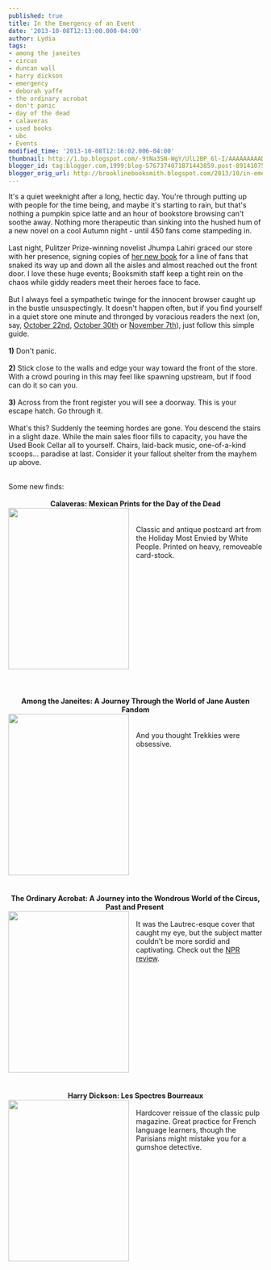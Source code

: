 ```yaml
---
published: true
title: In the Emergency of an Event
date: '2013-10-08T12:13:00.000-04:00'
author: Lydia
tags:
- among the janeites
- circus
- duncan wall
- harry dickson
- emergency
- deborah yaffe
- the ordinary acrobat
- don't panic
- day of the dead
- calaveras
- used books
- ubc
- Events
modified_time: '2013-10-08T12:16:02.006-04:00'
thumbnail: http://1.bp.blogspot.com/-9tNa3SN-WgY/UlL2BP_6l-I/AAAAAAAAADo/fPlwdKvFNRk/s72-c/photo+2.JPG
blogger_id: tag:blogger.com,1999:blog-5767374071871443859.post-891410757209052052
blogger_orig_url: http://brooklinebooksmith.blogspot.com/2013/10/in-emergency-of-event.html
---
```


It's a quiet weeknight after a long, hectic day. You're through putting up with people for the time being, and maybe it's starting to rain, but that's nothing a pumpkin spice latte and an hour of bookstore browsing can't soothe away. Nothing more therapeutic than sinking into the hushed hum of a new novel on a cool Autumn night - until 450 fans come stampeding in.<br /><br />Last night, Pulitzer Prize-winning novelist Jhumpa Lahiri graced our store with her presence, signing copies of <a href="http://www.brooklinebooksmith-shop.com/book/9780307265746" target="_blank">her new book</a> for a line of fans that snaked its way up and down all the aisles and almost reached out the front door. I love these huge events; Booksmith staff keep a tight rein on the chaos while giddy readers meet their heroes face to face.<br /><br />But I always feel a sympathetic twinge for the innocent browser caught up in the bustle unsuspectingly. It doesn't happen often, but if you find yourself in a quiet store one minute and thronged by voracious readers the next (on, say, <a href="http://www.brooklinebooksmith-shop.com/event/dave-isay-ties-bind" target="_blank">October 22nd</a>, <a href="http://www.brooklinebooksmith-shop.com/event/wally-lamb-we-are-water" target="_blank">October 30th</a> or <a href="http://www.brooklinebooksmith-shop.com/event/amy-tan-valley-amazement" target="_blank">November 7th</a>), just follow this simple guide.<br /><br /><b>1)</b> Don't panic.<br /><br /><b>2)</b> Stick close to the walls and edge your way toward the front of the store. With a crowd pouring in this may feel like spawning upstream, but if food can do it so can you.<br /><br /><b>3)</b> Across from the front register you will see a doorway. This is your escape hatch. Go through it.<br /><br />What's this? Suddenly the teeming hordes are gone. You descend the stairs in a slight daze. While the main sales floor fills to capacity, you have the Used Book Cellar all to yourself. Chairs, laid-back music, one-of-a-kind scoops... paradise at last. Consider it your fallout shelter from the mayhem up above.<br /><br /><div>Some new finds:<br /><br /></div><div><div class="separator" style="clear: both; text-align: right;"></div><div class="separator" style="clear: both; text-align: center;"><b>Calaveras: Mexican Prints for the Day of the Dead</b></div><a href="http://1.bp.blogspot.com/-9tNa3SN-WgY/UlL2BP_6l-I/AAAAAAAAADo/fPlwdKvFNRk/s1600/photo+2.JPG" imageanchor="1" style="clear: left; float: left; margin-bottom: 1em; margin-right: 1em; text-align: center;"><img border="0" height="320" src="http://1.bp.blogspot.com/-9tNa3SN-WgY/UlL2BP_6l-I/AAAAAAAAADo/fPlwdKvFNRk/s320/photo+2.JPG" width="239" /></a><br /><br />Classic and antique postcard art from the Holiday Most Envied by White People. Printed on heavy, removeable card-stock.<br /><br /><br /><br /><br /><br /><br /><br /><br /><br /><br /><br /><br /><br /><br /><br /><br /><div style="text-align: center;"><b>Among the Janeites: A Journey Through the World of Jane Austen Fandom</b></div><a href="http://3.bp.blogspot.com/-GFgKjJLCjZ0/UlL2CpdP31I/AAAAAAAAADw/P1tnnNv688M/s1600/photo+3.JPG" imageanchor="1" style="clear: left; float: left; margin-bottom: 1em; margin-right: 1em; text-align: center;"><img border="0" height="320" src="http://3.bp.blogspot.com/-GFgKjJLCjZ0/UlL2CpdP31I/AAAAAAAAADw/P1tnnNv688M/s320/photo+3.JPG" width="239" /></a><br /><br />And you thought Trekkies were obsessive.<br /><br /><br /><br /><br /><br /><br /><br /><br /><br /><br /><br /><br /><br /><br /><br /><br /><br /><div style="text-align: center;"><b>The Ordinary Acrobat: A Journey into the Wondrous World of the Circus, Past and Present&nbsp;</b></div><div class="separator" style="clear: both; text-align: center;"><a href="http://3.bp.blogspot.com/-pZ2Y5zRvhhQ/UlL2EovsIoI/AAAAAAAAAD4/IhppPbcNc2M/s1600/photo+4.JPG" imageanchor="1" style="clear: left; float: left; margin-bottom: 1em; margin-right: 1em;"><img border="0" height="320" src="http://3.bp.blogspot.com/-pZ2Y5zRvhhQ/UlL2EovsIoI/AAAAAAAAAD4/IhppPbcNc2M/s320/photo+4.JPG" width="239" /></a></div><br />It was the Lautrec-esque cover that caught my eye, but the subject matter couldn't be more sordid and captivating. Check out the <a href="http://www.npr.org/2013/03/06/172608511/no-ordinary-acrobat-an-unconventional-history-of-the-circus" target="_blank">NPR review</a>.<br /><br /><br /><br /><br /><br /><br /><br /><br /><br /><br /><br /><br /><br /><br /><div style="text-align: center;"><b><br class="Apple-interchange-newline" />Harry Dickson: Les Spectres Bourreaux</b></div><div style="text-align: center;"><a href="http://3.bp.blogspot.com/-d-JeN6WO_Xw/UlL189D2tcI/AAAAAAAAADg/jYlhk0Y6L6M/s1600/photo+1.JPG" imageanchor="1" style="clear: left; display: inline !important; float: left; margin-bottom: 1em; margin-right: 1em;"><img border="0" height="320" src="http://3.bp.blogspot.com/-d-JeN6WO_Xw/UlL189D2tcI/AAAAAAAAADg/jYlhk0Y6L6M/s320/photo+1.JPG" width="239" /></a></div><br class="Apple-interchange-newline" />Hardcover reissue of the classic pulp magazine. Great practice for French language learners, though the Parisians might mistake you for a gumshoe detective.<br /><br /><br /><br /><br /><br /><br /><br /><br /><br /><br /><br /><br /><div style="text-align: center;"><br /></div></div>